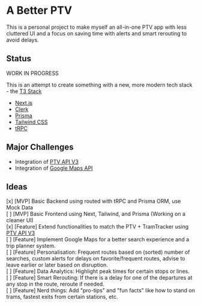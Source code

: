 # A Better PTV

This is a personal project to make myself an all-in-one PTV app with less cluttered UI and a focus on saving time with alerts and smart rerouting to avoid delays.

## Status

WORK IN PROGRESS

This is an attempt to create something with a new, more modern tech stack - the [T3 Stack](https://create.t3.gg/)

- [Next.js](https://nextjs.org)
- [Clerk](https://clerk.com)
- [Prisma](https://prisma.io)
- [Tailwind CSS](https://tailwindcss.com)
- [tRPC](https://trpc.io)

## Major Challenges
- Integration of [PTV API V3](https://www.vic.gov.au/public-transport-timetable-api)
- Integration of [Google Maps API](https://mapsplatform.google.com/lp/maps-apis)

## Ideas

[x] [MVP] Basic Backend using routed with tRPC and Prisma ORM, use Mock Data<br>
[ ] [MVP] Basic Frontend using Next, Tailwind, and Prisma (Working on a cleaner UI)<br>
[x] [Feature] Extend functionalities to match the PTV + TramTracker using [PTV API V3](https://www.vic.gov.au/public-transport-timetable-api)<br>
[ ] [Feature] Implement Google Maps for a better search experience and a trip planner system.<br>
[ ] [Feature] Personalisation: Frequent routes based on (sorted) number of searches, custom alerts for delays on favorite/frequent routes, advise to leave earlier or later based on disruption.<br>
[ ] [Feature] Data Analytics: Highlight peak times for certain stops or lines.<br>
[ ] [Feature] Smart Rerouting: If there is a delay for one of the departures at any stop in the route, reroute if needed.<br>
[ ] [Feature] Nerd things: Add "pro-tips" and "fun facts" like how to stand on trams, fastest exits from certain stations, etc.<br>
